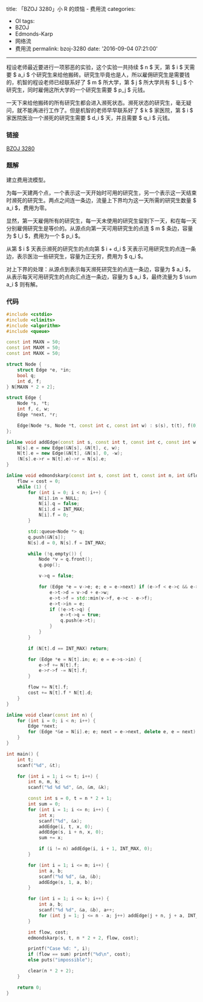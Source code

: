 title: 「BZOJ 3280」小 R 的烦恼 - 费用流
categories:
  - OI
tags:
  - BZOJ
  - Edmonds-Karp
  - 网络流
  - 费用流
permalink: bzoj-3280
date: '2016-09-04 07:21:00'
---

程设老师最近要进行一项邪恶的实验，这个实验一共持续 $ n $ 天，第 $ i $ 天需要 $ a_i $ 个研究生来给他搬砖。研究生毕竟也是人，所以雇佣研究生是需要钱的，机智的程设老师已经联系好了 $ m $ 所大学，第 $ j $ 所大学共有 $ l_j $ 个研究生，同时雇佣这所大学的一个研究生需要 $ p_j $ 元钱。

一天下来给他搬砖的所有研究生都会进入濒死状态。濒死状态的研究生，毫无疑问，就不能再进行工作了。但是机智的老师早早联系好了 $ k $ 家医院，第 $ i $ 家医院医治一个濒死的研究生需要 $ d_i $ 天，并且需要 $ q_i $ 元钱。

<!-- more -->

### 链接

[BZOJ 3280](http://www.lydsy.com/JudgeOnline/problem.php?id=3280)

### 题解

建立费用流模型。

为每一天建两个点，一个表示这一天开始时可用的研究生，另一个表示这一天结束时濒死的研究生。两点之间连一条边，流量上下界均为这一天所需的研究生数量 $ a_i $，费用为零。

显然，第一天雇佣所有的研究生，每一天未使用的研究生留到下一天，和在每一天分别雇佣研究生是等价的。从源点向第一天可用研究生的点连 $ m $ 条边，容量为 $ l_i $，费用为一个 $ p_i $。

从第 $ i $ 天表示濒死的研究生的点向第 $ i + d_i $ 天表示可用研究生的点连一条边，表示医治一些研究生，容量为正无穷，费用为 $ q_i $。

对上下界的处理：从源点到表示每天濒死研究生的点连一条边，容量为 $ a_i $，从表示每天可用研究生的点向汇点连一条边，容量为 $ a_i $，最终流量为 $ \sum a_i $ 则有解。

### 代码

```cpp
#include <cstdio>
#include <climits>
#include <algorithm>
#include <queue>

const int MAXN = 50;
const int MAXM = 50;
const int MAXK = 50;

struct Node {
    struct Edge *e, *in;
    bool q;
    int d, f;
} N[MAXN * 2 + 2];

struct Edge {
    Node *s, *t;
    int f, c, w;
    Edge *next, *r;

    Edge(Node *s, Node *t, const int c, const int w) : s(s), t(t), f(0), c(c), w(w), next(s->e) {}
};

inline void addEdge(const int s, const int t, const int c, const int w) {
    N[s].e = new Edge(&N[s], &N[t], c, w);
    N[t].e = new Edge(&N[t], &N[s], 0, -w);
    (N[s].e->r = N[t].e)->r = N[s].e;
}

inline void edmondskarp(const int s, const int t, const int n, int &flow, int &cost) {
    flow = cost = 0;
    while (1) {
        for (int i = 0; i < n; i++) {
            N[i].in = NULL;
            N[i].q = false;
            N[i].d = INT_MAX;
            N[i].f = 0;
        }

        std::queue<Node *> q;
        q.push(&N[s]);
        N[s].d = 0, N[s].f = INT_MAX;

        while (!q.empty()) {
            Node *v = q.front();
            q.pop();

            v->q = false;

            for (Edge *e = v->e; e; e = e->next) if (e->f < e->c && e->t->d > v->d + e->w) {
                e->t->d = v->d + e->w;
                e->t->f = std::min(v->f, e->c - e->f);
                e->t->in = e;
                if (!e->t->q) {
                    e->t->q = true;
                    q.push(e->t);
                }
            }
        }

        if (N[t].d == INT_MAX) return;

        for (Edge *e = N[t].in; e; e = e->s->in) {
            e->f += N[t].f;
            e->r->f -= N[t].f;
        }

        flow += N[t].f;
        cost += N[t].f * N[t].d;
    }
}

inline void clear(const int n) {
    for (int i = 0; i < n; i++) {
        Edge *next;
        for (Edge *&e = N[i].e; e; next = e->next, delete e, e = next);
    }
}

int main() {
    int t;
    scanf("%d", &t);

    for (int i = 1; i <= t; i++) {
        int n, m, k;
        scanf("%d %d %d", &n, &m, &k);

        const int s = 0, t = n * 2 + 1;
        int sum = 0;
        for (int i = 1; i <= n; i++) {
            int x;
            scanf("%d", &x);
            addEdge(i, t, x, 0);
            addEdge(s, i + n, x, 0);
            sum += x;

            if (i != n) addEdge(i, i + 1, INT_MAX, 0);
        }

        for (int i = 1; i <= m; i++) {
            int a, b;
            scanf("%d %d", &a, &b);
            addEdge(s, 1, a, b);
        }

        for (int i = 1; i <= k; i++) {
            int a, b;
            scanf("%d %d", &a, &b), a++;
            for (int j = 1; j <= n - a; j++) addEdge(j + n, j + a, INT_MAX, b);
        }

        int flow, cost;
        edmondskarp(s, t, n * 2 + 2, flow, cost);

        printf("Case %d: ", i);
        if (flow == sum) printf("%d\n", cost);
        else puts("impossible");

        clear(n * 2 + 2);
    }

    return 0;
}
```